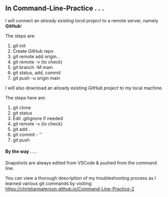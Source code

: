 <h2>In Command-Line-Practice . . .</h2>

I will connect an <em>already existing local project</em> to a remote server, namely <strong>GitHub</strong>!

The steps are:
<ol>
    <li>git init</li>
    <li>Create GitHub repo</li>
    <li>git remote add origin...</li>
    <li>git remote -v (to check)</li>
    <li>git branch -M main</li>
    <li>git status, add, commit</li>
    <li>git push -u origin main</li>
</ol>


I will also download an already existing <em>GitHub project</em> to my local machine.

The steps here are:
<ol>
    <li>git clone</li>
    <li>git status</li>
    <li>Edit .gitignore if needed</li>
    <li>git remote -v (to check)</li>
    <li>git add .</li>
    <li>git commit - ''</li>
    <li>git push</li>
</ol>

<h4>By the way . . .</h4>

Snapshots are always edited from VSCode & pushed from the command line.

You can view a thorough description of my troubleshooting process as I learned various git commands by visiting: https://christianpaterson.github.io/Command-Line-Practice-2